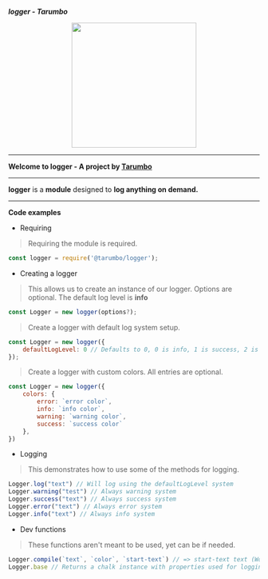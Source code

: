 ***logger - Tarumbo***<br>
<p align="center"> <img src="https://salvage.is-inside.me/jZBiLtUZ.png" width=250 height=250/> </p>

****

**Welcome to logger -  A project by [Tarumbo](https://github.com/Tarumbo)**

****

**logger** is a **module** designed to **log anything on demand.**

****

**Code examples**

* Requiring
> Requiring the module is required.
```js
const logger = require('@tarumbo/logger');
```
* Creating a logger
> This allows us to create an instance of our logger. Options are optional. The default log level is **info**
```js
const Logger = new logger(options?);
```
> Create a logger with default log system setup.
```js
const Logger = new logger({
    defaultLogLevel: 0 // Defaults to 0, 0 is info, 1 is success, 2 is warning, 3 is error
});
```
> Create a logger with custom colors. All entries are optional.
```js
const Logger = new logger({
    colors: {
        error: `error color`,
        info: `info color`,
        warning: `warning color`,
        success: `success color`
    },
})
```
* Logging
> This demonstrates how to use some of the methods for logging.
```js
Logger.log("text") // Will log using the defaultLogLevel system
Logger.warning("test") // Always warning system
Logger.success("text") // Always success system
Logger.error("text") // Always error system
Logger.info("text") // Always info system
```
* Dev functions
> These functions aren't meant to be used, yet can be if needed.
```js
Logger.compile(`text`, `color`, `start-text`) // => start-text text (Would be styled)
Logger.base // Returns a chalk instance with properties used for logging
```
